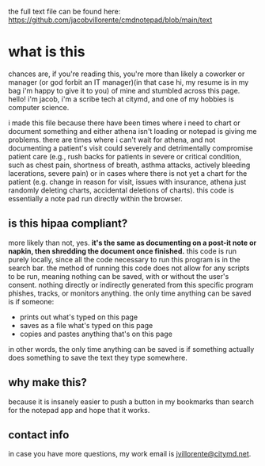 the full text file can be found here: https://github.com/jacobvillorente/cmdnotepad/blob/main/text

# what is this

chances are, if you're reading this, you're more than likely a coworker or manager (or god forbit an IT manager)(in that case hi, my resume is in my bag i'm happy to give it to you) of mine and stumbled across this page. hello! i'm jacob, i'm a scribe tech at citymd, and one of my hobbies is computer science. 

i made this file because there have been times where i need to chart or document something and either athena isn't loading or notepad is giving me problems. there are times where i can't wait for athena, and not documenting a patient's visit could severely and detrimentally compromise patient care (e.g., rush backs for patients in severe or critical condition, such as chest pain, shortness of breath, asthma attacks, actively bleeding lacerations, severe pain) or in cases where there is not yet a chart for the patient (e.g. change in reason for visit, issues with insurance, athena just randomly deleting charts, accidental deletions of charts). this code is essentially a note pad run directly within the browser. 

## is this hipaa compliant?

more likely than not, yes. **it's the same as documenting on a post-it note or napkin, then shredding the document once finished.** this code is run purely locally, since all the code necessary to run this program is in the search bar. the method of running this code does not allow for any scripts to be run, meaning nothing can be saved, with or without the user's consent. nothing directly or indirectly generated from this specific program phishes, tracks, or monitors anything. the only time anything can be saved is if someone:
- prints out what's typed on this page
- saves as a file what's typed on this page
- copies and pastes anything that's on this page

in other words, the only time anything can be saved is if something actually does something to save the text they type somewhere. 

## why make this?

because it is insanely easier to push a button in my bookmarks than search for the notepad app and hope that it works.

## contact info

in case you have more questions, my work email is jvillorente@citymd.net. 
